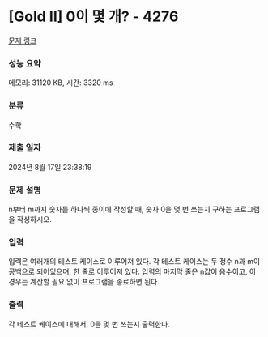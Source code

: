 # [Gold II] 0이 몇 개? - 4276 

[문제 링크](https://www.acmicpc.net/problem/4276) 

### 성능 요약

메모리: 31120 KB, 시간: 3320 ms

### 분류

수학

### 제출 일자

2024년 8월 17일 23:38:19

### 문제 설명

<p>
	n부터 m까지 숫자를 하나씩 종이에 작성할 때, 숫자 0을 몇 번 쓰는지 구하는 프로그램을 작성하시오.</p>

### 입력 

 <p>
	입력은 여러개의 테스트 케이스로 이루어져 있다. 각 테스트 케이스는 두 정수 n과 m이 공백으로 되어있으며, 한 줄로 이루어져 있다. 입력의 마지막 줄은 n값이 음수이고, 이 경우는 계산할 필요 없이 프로그램을 종료하면 된다.</p>

### 출력 

 <p>
	각 테스트 케이스에 대해서, 0을 몇 번 쓰는지 출력한다.</p>

